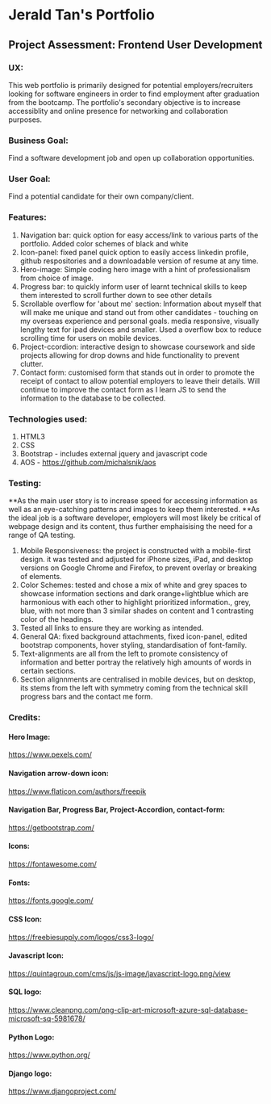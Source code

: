# Jerald Tan's Portfolio
## Project Assessment: Frontend User Development

### UX: 
This web portfolio is primarily designed for potential employers/recruiters looking for software engineers in order to find employment after graduation from the bootcamp. 
The portfolio's secondary objective is to increase accessiblity and online presence for networking and collaboration purposes. 

### Business Goal: 
Find a software development job and open up collaboration opportunities.
### User Goal: 
Find a potential candidate for their own company/client.

### Features:
1) Navigation bar: quick option for easy access/link to various parts of the portfolio.
Added color schemes of black and white 
2) Icon-panel: fixed panel quick option to easily access linkedin profile, github respositories and a downloadable version of resume at any time.
3) Hero-image: Simple coding hero image with a hint of professionalism from choice of image. 
4) Progress bar: to quickly inform user of learnt technical skills to keep them interested to scroll further down to see other details
5) Scrollable overflow for 'about me' section: Information about myself that will make me unique and stand out from other candidates - touching on my overseas experience and personal goals. media responsive, visually lengthy text for ipad devices and smaller. Used a overflow box to reduce scrolling time for users on mobile devices. 
6) Project-ccordion: interactive design to showcase coursework and side projects allowing for drop downs and hide functionality to prevent clutter.
7) Contact form: customised form that stands out in order to promote the receipt of contact to allow potential employers to leave their details. Will continue to improve the contact form as I learn JS to send the information to the database to be collected.

### Technologies used:
1) HTML3
2) CSS
3) Bootstrap - includes external jquery and javascript code
4) AOS - https://github.com/michalsnik/aos

### Testing: 
**As the main user story is to increase speed for accessing information as well as an eye-catching patterns and images to keep them interested.
**As the ideal job is a software developer, employers will most likely be critical of webpage design and its content, thus further emphaisising the need for a range of QA testing.
1) Mobile Responsiveness: the project is constructed with a mobile-first design. it was tested and adjusted for iPhone sizes, iPad, and desktop versions on Google Chrome and Firefox, to prevent overlay or breaking of elements. 
2) Color Schemes: tested and chose a mix of white and grey spaces to showcase information sections and dark orange+lightblue which are harmonious with each other to highlight prioritized information., grey, blue, with not more than 3 similar shades on content and 1 contrasting color of the headings. 
3) Tested all links to ensure they are working as intended. 
4) General QA: fixed background attachments, fixed icon-panel, edited bootstrap components, hover styling, standardisation of font-family. 
5) Text-alignments are all from the left to promote consistency of information and better portray the relatively high amounts of words in certain sections.
6) Section alignnments are centralised in mobile devices, but on desktop, its stems from the left with symmetry coming from the technical skill progress bars and the contact me form. 

### Credits: 
#### Hero Image: 
https://www.pexels.com/

#### Navigation arrow-down icon: 
https://www.flaticon.com/authors/freepik

####  Navigation Bar, Progress Bar, Project-Accordion, contact-form:
https://getbootstrap.com/

#### Icons: 
https://fontawesome.com/

#### Fonts:
https://fonts.google.com/

#### CSS Icon:
https://freebiesupply.com/logos/css3-logo/

#### Javascript Icon:
https://quintagroup.com/cms/js/js-image/javascript-logo.png/view

#### SQL logo:
https://www.cleanpng.com/png-clip-art-microsoft-azure-sql-database-microsoft-sq-5981678/

#### Python Logo:
https://www.python.org/

#### Django logo:
https://www.djangoproject.com/